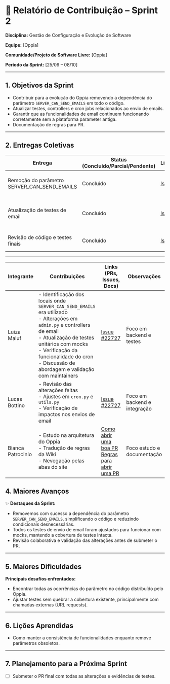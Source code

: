 # 📝 Relatório de Contribuição – Sprint 2

**Disciplina:** Gestão de Configuração e Evolução de Software

**Equipe:** \[Oppia]

**Comunidade/Projeto de Software Livre:** \[Oppia]

**Período da Sprint:** \[25/09 – 08/10]

---

## 1. Objetivos da Sprint


- Contribuir para a evolução do Oppia removendo a dependência do parâmetro `SERVER_CAN_SEND_EMAILS` em todo o código.
- Atualizar testes, controllers e cron jobs relacionados ao envio de emails.
- Garantir que as funcionalidades de email continuem funcionando corretamente sem a plataforma parameter antiga.
- Documentação de regras para PR.


---

## 2. Entregas Coletivas

| Entrega                     | Status (Concluído/Parcial/Pendente) | Link/Referência                                             | Observações           |
| --------------------------- | ----------------------------------- | ----------------------------------------------------------- | --------------------- |
| Remoção do parâmetro SERVER_CAN_SEND_EMAILS | Concluído | [Issue #22727](https://github.com/oppia/oppia/issues/22727) | Alterações em `admin.py`, `cron.py` e `utils.py` |
| Atualização de testes de email | Concluído | [Issue #22727](https://github.com/oppia/oppia/issues/22727) | Mock de requests implementado para testes de email |
| Revisão de código e testes finais | Concluído | [Issue #22727](https://github.com/oppia/oppia/issues/22727)| Testes manuais e unitários OK |

---

| Integrante    | Contribuições                                                                         | Links (PRs, Issues, Docs)                   | Observações          |
| ------------- | ------------------------------------------------------------------------------------- | ------------------------------------------- | -------------------- |
| Luiza Maluf   | - Identificação dos locais onde `SERVER_CAN_SEND_EMAILS` era utilizado<br>- Alterações em `admin.py` e controllers de email<br>- Atualização de testes unitários com mocks<br>- Verificação da funcionalidade do cron<br>- Discussão de abordagem e validação com maintainers| [Issue #22727](https://github.com/oppia/oppia/issues/22727) | Foco em backend e testes |
| Lucas Bottino | - Revisão das alterações feitas<br>- Ajustes em `cron.py` e `utils.py`<br>- Verificação de impactos nos envios de email |[Issue #22727](https://github.com/oppia/oppia/issues/22727) | Foco em backend e integração |
| Bianca Patrocinio| - Estudo na arquitetura do Oppia<br>- Tradução de regras da Wiki<br>- Nevegação pelas abas do site|[Como abrir uma boa PR](https://github.com/LuizaMaluf/GCES-OPPIA-relatorios/blob/main/docs/materiais/como-abrir-pr.md) [Regras para abrir uma PR](https://github.com/LuizaMaluf/GCES-OPPIA-relatorios/blob/main/docs/materiais/regras-para-pr.md) | Foco estudo e documentação |


## 4. Maiores Avanços

✨ **Destaques da Sprint:**

- Removemos com sucesso a dependência do parâmetro `SERVER_CAN_SEND_EMAILS`, simplificando o código e reduzindo condicionais desnecessárias.  
- Todos os testes de envio de email foram ajustados para funcionar com mocks, mantendo a cobertura de testes intacta.  
- Revisão colaborativa e validação das alterações antes de submeter o PR.  


---

## 5. Maiores Dificuldades

**Principais desafios enfrentados:**

- Encontrar todas as ocorrências do parâmetro no código distribuído pelo Oppia.  
- Ajustar testes sem quebrar a cobertura existente, principalmente com chamadas externas (URL requests).  

---

## 6. Lições Aprendidas

- Como manter a consistência de funcionalidades enquanto remove parâmetros obsoletos.  


---

## 7. Planejamento para a Próxima Sprint

- [ ] Submeter o PR final com todas as alterações e evidências de testes.  
